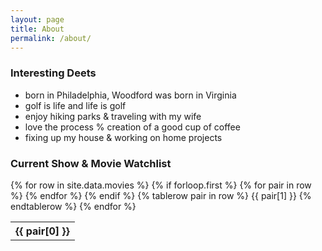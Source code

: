 ```yaml
---
layout: page
title: About
permalink: /about/
---
```


### Interesting Deets

  - born in Philadelphia, Woodford was born in Virginia
  - golf is life and life is golf
  - enjoy hiking parks & traveling with my wife
  - love the process % creation of a good cup of coffee
  - fixing up my house & working on home projects
 
### Current Show & Movie Watchlist

<table>
  {% for row in site.data.movies %}
    {% if forloop.first %}
      <tr>
        {% for pair in row %}
          <th>{{ pair[0] }}</th>
        {% endfor %}
      </tr>
    {% endif %}
    {% tablerow pair in row %}
      {{ pair[1] }}
    {% endtablerow %}
  {% endfor %}
</table>
